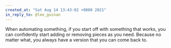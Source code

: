 ```yaml
---
created_at: "Sat Aug 14 13:43:02 +0000 2021"
in_reply_to: @leo_guinan
---
```


When automating something, if you start off with something that works, you can confidently start adding or removing pieces as you need. Because no matter what, you always have a version that you can come back to.